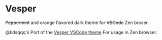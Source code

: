 
# Vesper

~~Peppermint~~ and orange flavored dark theme for ~~VSCode~~ Zen broser.

@bdsqqq's Port of the [Vesper VSCode theme](https://github.com/raunofreiberg/vesper/tree/main) For usage in Zen browser.
